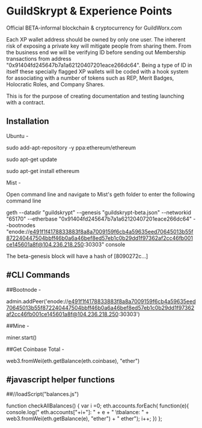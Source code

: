 # GuildSkrypt & Experience Points

Official BETA-informal blockchain & cryptocurrency for GuildWorx.com

Each XP wallet address should be owned by only one user. The inherent risk of exposing a private key will mitigate people from sharing them. From the business end we will be verifying ID before sending out Membership transactions from address "0x91404fd245647b7a1a62120407201eace266dc64". Being a type of ID in itself these specially flagged XP wallets will be coded with a hook system for associating with a number of tokens such as REP, Merit Badges, Holocratic Roles, and Company Shares.

This is for the purpose of creating documentation and testing launching with a contract.

Installation
--------------
Ubuntu -

sudo add-apt-repository -y ppa:ethereum/ethereum

sudo apt-get update

sudo apt-get install ethereum

Mist - 

Open command line and navigate to Mist's geth folder to enter the following command line

geth --datadir "guildskrypt" --genesis "guildskrypt-beta.json" --networkid "65170" --etherbase "0x91404fd245647b7a1a62120407201eace266dc64" --bootnodes "enode://e491f1f4178833883f8a8a7009159f6cb4a59635eed70645013b55f872240447504bbff46b0a6a46bef8ed57eb1c0b29dd1f97362af2cc46fb001ce145601a8f@104.236.218.250:30303" console

The beta-genesis block will have a hash of [8090272c...]


#CLI Commands
---------------
##Bootnode -

admin.addPeer('enode://e491f1f4178833883f8a8a7009159f6cb4a59635eed70645013b55f872240447504bbff46b0a6a46bef8ed57eb1c0b29dd1f97362af2cc46fb001ce145601a8f@104.236.218.250:30303')

##Mine -

miner.start()

##Get Coinbase Total - 

web3.fromWei(eth.getBalance(eth.coinbase), "ether")




#javascript helper functions
----------------------------
##//loadScript("balances.js")


function checkAllBalances() { 
var i =0; 
eth.accounts.forEach( function(e){
    console.log("  eth.accounts["+i+"]: " +  e + " \tbalance: " + web3.fromWei(eth.getBalance(e), "ether") + " ether"); 
i++; 
})
}; 

